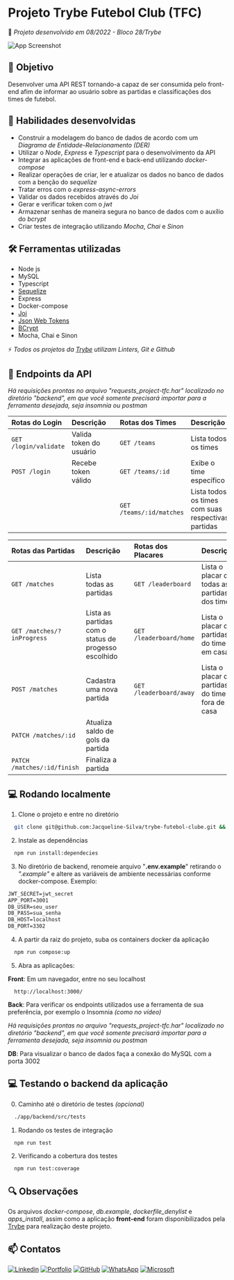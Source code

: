 # Projeto Trybe Futebol Club (TFC)

:rocket: *Projeto desenvolvido em 08/2022 - Bloco 28/Trybe*

![App Screenshot](./img/tfc.gif)

## :dart: Objetivo

Desenvolver uma API REST tornando-a capaz de ser consumida pelo front-end afim de informar ao usuário sobre as partidas e classificações dos times de futebol.

## :brain: Habilidades desenvolvidas

- Construir a modelagem do banco de dados de acordo com um *Diagrama de Entidade-Relacionamento (DER)*
- Utilizar o *Node*, *Express* e *Typescript* para o desenvolvimento da API
- Integrar as aplicações de front-end e back-end utilizando *docker-compose*
- Realizar operações de criar, ler e atualizar os dados no banco de dados com a benção do *sequelize*
- Tratar erros com o *express-async-errors*
- Validar os dados recebidos através do *Joi*
- Gerar e verificar token com o *jwt*
- Armazenar senhas de maneira segura no banco de dados com o auxílio do *bcrypt*
- Criar testes de integração utilizando *Mocha*, *Chai* e *Sinon*

## :hammer_and_wrench: Ferramentas utilizadas

- Node js
- MySQL
- Typescript
- [Sequelize](https://sequelize.org/)
- Express
- Docker-compose
- [Joi](https://www.npmjs.com/package/joi)
- [Json Web Tokens](https://jwt.io/)
- [BCrypt](https://www.npmjs.com/package/bcrypt)
- Mocha, Chai e Sinon

:zap: *Todos os projetos da [Trybe](https://www.betrybe.com/?utm_medium=cpc&utm_source=google&utm_campaign=Brand&utm_content=ad03_din_h&gclid=Cj0KCQjw852XBhC6ARIsAJsFPN0TgLB25i-0iaTXpXGAYC5i-3mDoTto4laUGYI5XZFJpSlNbrojLuUaAs6cEALw_wcB) utilizam Linters, Git e Github*

## :pushpin: Endpoints da API

*Há requisições prontas no arquivo "requests_project-tfc.har" localizado no diretório "backend", em que você somente precisará importar para a ferramenta desejada, seja insomnia ou postman*

| Rotas do Login | Descrição       |  | Rotas dos Times | Descrição       |
| :---------- | :--------- | - | :----------  | :----------  |
| `GET /login/validate` | Valida token do usuário |  | `GET /teams` | Lista todos os times |
| `POST /login` | Recebe token válido |  | `GET /teams/:id` | Exibe o time específico |
|  |  |  | `GET /teams/:id/matches` | Lista todos os times com suas respectivas partidas |

| Rotas das Partidas | Descrição       |  | Rotas dos Placares | Descrição       |
| :---------- | :--------- | - | :----------  | :----------  |
| `GET /matches` | Lista todas as partidas |  | `GET /leaderboard` | Lista o placar de todas as partidas dos times |
| `GET /matches/?inProgress` | Lista as partidas com o status de progesso escolhido |  | `GET /leaderboard/home` | Lista o placar das partidas do time em casa |
| `POST /matches` | Cadastra uma nova partida |  | `GET /leaderboard/away` | Lista o placar das partidas do time fora de casa |
| `PATCH /matches/:id` | Atualiza saldo de gols da partida |
| `PATCH /matches/:id/finish` | Finaliza a partida |

## :computer: Rodando localmente

1. Clone o projeto e entre no diretório

```bash
  git clone git@github.com:Jacqueline-Silva/trybe-futebol-clube.git && cd trybe-futebol-clube
```

2. Instale as dependências

```bash
  npm run install:dependecies
```

3. No diretório de backend, renomeie arquivo "**.env.example**" retirando o *".example"* e altere as variáveis de ambiente necessárias conforme docker-compose. Exemplo:

  ```txt
  JWT_SECRET=jwt_secret
  APP_PORT=3001
  DB_USER=seu_user
  DB_PASS=sua_senha
  DB_HOST=localhost
  DB_PORT=3302
  ```

4. A partir da raiz do projeto, suba os containers docker da aplicação

```bash
  npm run compose:up
```

5. Abra as aplicações:

**Front**:
Em um navegador, entre no seu localhost

```url
  http://localhost:3000/
```

**Back**:
Para verificar os endpoints utilizados use a ferramenta de sua preferência, por exemplo o Insomnia *(como no vídeo)*

*Há requisições prontas no arquivo "requests_project-tfc.har" localizado no diretório "backend", em que você somente precisará importar para a ferramenta desejada, seja insomnia ou postman*

**DB**:
Para visualizar o banco de dados faça a conexão do MySQL com a porta 3002

## :computer: Testando o **backend** da aplicação

0. Caminho até o diretório de testes *(opcional)*

```bash
  ./app/backend/src/tests
```

1. Rodando os testes de integração

```bash
  npm run test
```

2. Verificando a cobertura dos testes

```bash
  npm run test:coverage
```

## :mag: Observações

Os arquivos *docker-compose*, *db.example*, *dockerfile_denylist* e *apps_install*, assim como a aplicação **front-end** foram disponibilizados pela [Trybe](https://www.betrybe.com/?utm_medium=cpc&utm_source=google&utm_campaign=Brand&utm_content=ad03_din_h&gclid=Cj0KCQjw852XBhC6ARIsAJsFPN0TgLB25i-0iaTXpXGAYC5i-3mDoTto4laUGYI5XZFJpSlNbrojLuUaAs6cEALw_wcB) para realização deste projeto.

## :mailbox: Contatos

[![Linkedin](https://img.shields.io/badge/linkedin-0A66C2?style=for-the-badge&logo=linkedin&logoColor=white)](https://www.linkedin.com/in/jacqueline-sxds/)
[![Portfolio](https://img.shields.io/badge/my_portfolio-000?style=for-the-badge&logo=ko-fi&logoColor=white)](https://jacqueline-silva.github.io/)
[![GitHub](https://img.shields.io/badge/GitHub-100000?style=for-the-badge&logo=github&logoColor=white)](https://github.com/Jacqueline-Silva)
[![WhatsApp](https://img.shields.io/badge/WhatsApp-25D366?style=for-the-badge&logo=whatsapp&logoColor=white)](http://wa.me/5511946162157)
[![Microsoft](https://img.shields.io/badge/Microsoft_Outlook-0078D4?style=for-the-badge&logo=microsoft-outlook&logoColor=white)](jacque.sx@hotmail.com)
